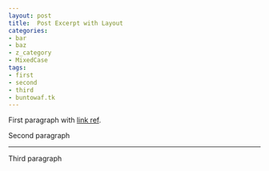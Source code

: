 ```yaml
---
layout: post
title:  Post Excerpt with Layout
categories:
- bar
- baz
- z_category
- MixedCase
tags:
- first
- second
- third
- buntowaf.tk
---
```


First paragraph with [link ref][link].

Second paragraph

---

Third paragraph

[link]: https://buntowaf.tk/
